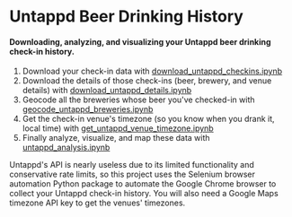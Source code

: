 # Untappd Beer Drinking History

#### Downloading, analyzing, and visualizing your Untappd beer drinking check-in history.

  1. Download your check-in data with [download_untappd_checkins.ipynb](download_untappd_checkins.ipynb)
  2. Download the details of those check-ins (beer, brewery, and venue details) with [download_untappd_details.ipynb](download_untappd_details.ipynb)
  3. Geocode all the breweries whose beer you've checked-in with [geocode_untappd_breweries.ipynb](geocode_untappd_breweries.ipynb)
  4. Get the check-in venue's timezone (so you know when you drank it, local time) with [get_untappd_venue_timezone.ipynb](get_untappd_venue_timezone.ipynb)
  5. Finally analyze, visualize, and map these data with [untappd_analysis.ipynb](untappd_analysis.ipynb)

Untappd's API is nearly useless due to its limited functionality and conservative rate limits, so this project
uses the Selenium browser automation Python package to automate the Google Chrome browser to collect your
Untappd check-in history. You will also need a Google Maps timezone API key to get the venues' timezones.